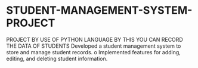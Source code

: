 # STUDENT-MANAGEMENT-SYSTEM-PROJECT 
PROJECT BY USE OF PYTHON LANGUAGE
BY THIS YOU CAN RECORD THE DATA OF STUDENTS
Developed a student management system to store and manage student 
records.
o Implemented features for adding, editing, and deleting student 
information.
